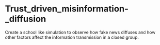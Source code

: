 # Trust_driven_misinformation-_diffusion
Create a school like simulation to observe how fake news diffuses and how other factors affect the information transmission in a closed group.
